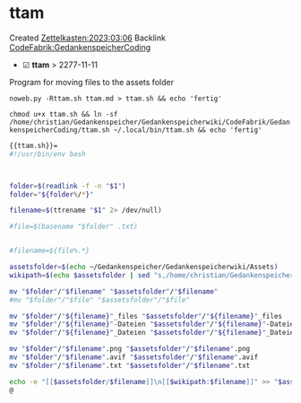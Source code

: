 # ttam
Created [Zettelkasten:2023:03:06]()
Backlink [CodeFabrik:GedankenspeicherCoding](../GedankenspeicherCoding.md)

* ☑ **ttam**   >  2277-11-11

Program for moving files to the assets folder 



``noweb.py -Rttam.sh ttam.md > ttam.sh && echo 'fertig'``


``chmod u+x ttam.sh && ln -sf /home/christian/Gedankenspeicher/Gedankenspeicherwiki/CodeFabrik/GedankenspeicherCoding/ttam.sh ~/.local/bin/ttam.sh && echo 'fertig'``

```bash
{{ttam.sh}}=
#!/usr/bin/env bash



folder=$(readlink -f -n "$1")
folder="${folder%/*}"

filename=$(ttrename "$1" 2> /dev/null)

#file=$(basename "$folder" .txt)


#filename=${file%.*}

assetsfolder=$(echo ~/Gedankenspeicher/Gedankenspeicherwiki/Assets)
wikipath=$(echo $assetsfolder | sed "s,/home/christian/Gedankenspeicher/Gedankenspeicherwiki/,," | sed "s,/,:,g")

mv "$folder"/"$filename" "$assetsfolder"/"$filename"
#mv "$folder"/"$file" "$assetsfolder"/"$file"

mv "$folder"/"${filename}"_files "$assetsfolder"/"${filename}"_files
mv "$folder"/"${filename}"-Dateien "$assetsfolder"/"${filename}"-Dateien
mv "$folder"/"${filename}"_Dateien "$assetsfolder"/"${filename}"_Dateien

mv "$folder"/"$filename".png "$assetsfolder"/"$filename".png
mv "$folder"/"$filename".avif "$assetsfolder"/"$filename".avif
mv "$folder"/"$filename".txt "$assetsfolder"/"$filename".txt

echo -e "[[$assetsfolder/$filename]]\n[[$wikipath:$filename]]" >> "$assetsfolder"/"$filename".txt
@

```

